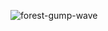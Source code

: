 ![forest-gump-wave](https://github.com/EnterZero/DCI-React-Project/assets/124633657/9670c105-4b27-4d34-aaa6-ac85e825bb8d)
